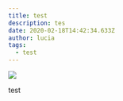 ```yaml
---
title: test
description: tes
date: 2020-02-18T14:42:34.633Z
author: lucia
tags:
  - test
---
```

![](/uploads/gammon.jpg)

test
